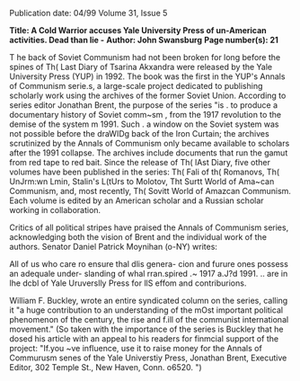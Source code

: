 Publication date: 04/99
Volume 31, Issue 5

**Title: A Cold Warrior accuses Yale University Press of un-American activities. Dead than lie -**
**Author: John Swansburg**
**Page number(s): 21**

T he back of 
Soviet Communism 
had not been broken 
for long before the 
spines of Th( Last 
Diary 
of 
Tsarina 
Akxandra were released 
by the Yale University Press 
(YUP) in 1992. The book was the 
first in the YUP's Annals of 
Communism serie.s, a large-scale 
project dedicated to publishing 
scholarly work using the archives of the 
former Soviet Union. According to series 
editor Jonathan Brent, the purpose of the series "is 
. 
to produce a documentary history of Soviet comm~sm , 
from the 1917 revolution to the demise of the system m 1991. Such . 
a window on the Soviet system was not possible before the draWIDg 
back of the Iron Curtain; the archives scrutinized by the Annals of 
Communism only became available to scholars after the 1991 collapse. 
The archives include documents that run the gamut from red tape to 
red bait. Since the release of Th( lAst Diary, five other volumes have 
been published in the series: Th( Fali of th( Romanovs, Th( UnJrm:wn 
Lmin, Stalin's L(tUrs to Molotov, Tht Surtt World of Ama~can 
Communism, and, most recently, Th( Sovitt World of Amazcan 
Communism. Each volume is 
edited by an American scholar 
and a Russian scholar working in 
collaboration. 


Critics of all political stripes have 
praised the Annals of Communism 
series, acknowledging both the vision 
of Brent and the individual work of the 
authors. Senator Daniel Patrick 
Moynihan (o-NY) writes: 


All of us who care ro ensure thal dlis genera-
cion and furure ones possess an adequale under-
slanding of whal rran.spired .~ 
1917 a.J?d 
1991. .. are in lhe dcbl of Yale Uruverslly Press for llS 
effom and contriburions. 


William F. Buckley, wrote an entire syndicated column 
on the series, calling it "a huge contribution to an understanding 
of the mOst important political phenomenon of the century, the rise 
and f.ill of the communist international movement." (So taken with 
the importance of the series is Buckley that he dosed his article with an 
appeal to his readers for finmcial support of the project: "If.you ~ve 
influence, use it to raise money for the Annals of Commurusm senes 
of the Yale Universtiy Press, Jonathan Brent, Executive Editor, 302 
Temple St., New Haven, Conn. o6520. ")